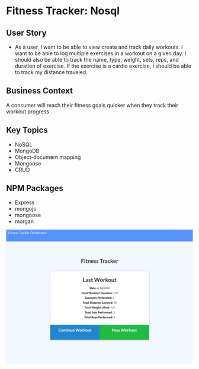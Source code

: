 # Fitness Tracker: Nosql


## User Story

* As a user, I want to be able to view create and track daily workouts. I want to be able to log multiple exercises in a workout on a given day. I should also be able to track the name, type, weight, sets, reps, and duration of exercise. If the exercise is a cardio exercise, I should be able to track my distance traveled.

## Business Context

A consumer will reach their fitness goals quicker when they track their workout progress.


## Key Topics 
* NoSQL 
* MongoDB
* Object-document mapping
* Mongoose
* CRUD

## NPM Packages
* Express 
* mongojs 
* mongoose 
* morgan 

<img src="demo.jpg">
